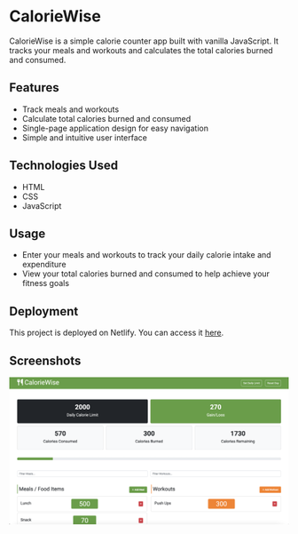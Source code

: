 # CalorieWise

CalorieWise is a simple calorie counter app built with vanilla JavaScript. It tracks your meals and workouts and calculates the total calories burned and consumed.

## Features

- Track meals and workouts
- Calculate total calories burned and consumed
- Single-page application design for easy navigation
- Simple and intuitive user interface

## Technologies Used

- HTML
- CSS
- JavaScript

## Usage

- Enter your meals and workouts to track your daily calorie intake and expenditure
- View your total calories burned and consumed to help achieve your fitness goals

## Deployment

This project is deployed on Netlify. You can access it [here](https://github.com/sumbulvohra125/CalorieWise).

## Screenshots
![Alt text](image.png)